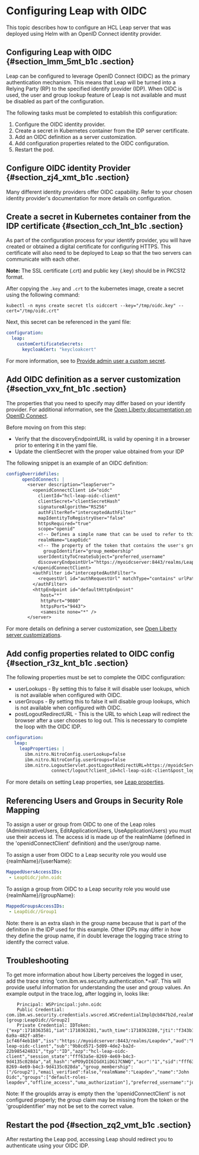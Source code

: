 # Configuring Leap with OIDC 

This topic describes how to configure an HCL Leap server that was deployed using Helm with an OpenID Connect identity provider.

## Configuring Leap with OIDC {#section_lmm_5mt_b1c .section}

Leap can be configured to leverage OpenID Connect \(OIDC\) as the primary authentication mechanism. This means that Leap will be turned into a Relying Party \(RP\) to the specified identify provider \(IDP\). When OIDC is used, the user and group lookup feature of Leap is not available and must be disabled as part of the configuration.

The following tasks must be completed to establish this configuration:

1.  Configure the OIDC identity provider.
2.  Create a secret in Kubernetes container from the IDP server certificate.
3.  Add an OIDC definition as a server customization.
4.  Add configuration properties related to the OIDC configuration.
5.  Restart the pod.

## Configure OIDC identity Provider {#section_zj4_xmt_b1c .section}

Many different identity providers offer OIDC capability. Refer to your chosen identity provider's documentation for more details on configuration.

## Create a secret in Kubernetes container from the IDP certificate {#section_cch_1nt_b1c .section}

As part of the configuration process for your identify provider, you will have created or obtained a digital certificate for configuring HTTPS. This certificate will also need to be deployed to Leap so that the two servers can communicate with each other.

**Note:** The SSL certificate \(.crt\) and public key \(.key\) should be in PKCS12 format.

After copying the `.key` and `.crt` to the kubernetes image, create a secret using the following command:

```text
kubectl -n myns create secret tls oidccert --key="/tmp/oidc.key" --cert="/tmp/oidc.crt"
```

Next, this secret can be referenced in the yaml file:

```yaml
configuration:
  leap:
    customCertificateSecrets:
      keycloakCert: "keycloakcert"
```

For more information, see to [Provide admin user a custom secret](helm_admin_customsecret.md).

## Add OIDC definition as a server customization {#section_vxv_fnt_b1c .section}

The properties that you need to specify may differ based on your identify provider. For additional information, see the [Open Liberty documentation on OpenID Connect](https://openliberty.io/docs/latest/reference/config/openidConnectClient.html).

Before moving on from this step:

-   Verify that the discoveryEndpointURL is valid by opening it in a browser prior to entering it in the yaml file.
-   Update the clientSecret with the proper value obtained from your IDP

The following snippet is an example of an OIDC definition:

```yaml
configOverrideFiles:
      openIdConnect: |
        <server description="leapServer">
          <openidConnectClient id="oidc"
            clientId="hcl-leap-oidc-client"
            clientSecret="clientSecretHash"
            signatureAlgorithm="RS256"
            authFilterRef="interceptedAuthFilter"
            mapIdentityToRegistryUser="false"
            httpsRequired="true"
            scope="openid"
            <!-- Defines a simple name that can be used to refer to this OIDC config -->
            realmName="LeapOidc"
            <!-- The property of the token that contains the user's group assignments -->
	          groupIdentifier="group_membership"
            userIdentityToCreateSubject="preferred_username"
            discoveryEndpointUrl="https://myoidcserver:8443/realms/Leapdev/.well-known/openid-configuration">
          </openidConnectClient>
          <authFilter id="interceptedAuthFilter">
            <requestUrl id="authRequestUrl" matchType="contains" urlPattern="/apps/secure|/apps/secured"/>
          </authFilter>
          <httpEndpoint id="defaultHttpEndpoint"
             host="*"
             httpPort="9080"
             httpsPort="9443">
             <samesite none="*" />
        </server> 
```

For more details on defining a server customization, see [Open Liberty server customizations](helm_open_liberty_custom.md).


## Add config properties related to OIDC config {#section_r3z_knt_b1c .section}

The following properties must be set to complete the OIDC configuration:

-   userLookups - By setting this to false it will disable user lookups, which is not available when configured with OIDC.
-   userGroups - By setting this to false it will disable group lookups, which is not available when configured with OIDC.
-   postLogoutRedirectURL - This is the URL to which Leap will redirect the browser after a user chooses to log out. This is necessary to complete the loop with the OIDC IDP.

```yaml
configuration:
   leap:
     leapProperties: |
       ibm.nitro.NitroConfig.userLookup=false
       ibm.nitro.NitroConfig.userGroups=false 
       ibm.nitro.LogoutServlet.postLogoutRedirectURL=https://myoidcServer.com/realms/Leap/protocol/openid-
                 connect/logout?client_id=hcl-leap-oidc-client&post_logout_redirect_uri=https://myLeapServer.com/apps/secure/org/ide/manager.html
```

For more details on setting Leap properties, see [Leap properties](helm_leap_properties.md).

## Referencing Users and Groups in Security Role Mapping 
To assign a user or group from OIDC to one of the Leap roles (AdministrativeUsers, EditApplicationUsers, UseApplicationUsers) you must use their access id.  The access id is made up of the realmName (defined in the 'openidConnectClient' definition) and the user/group name.  

To assign a user from OIDC to a Leap security role you would use {realmName}/{userName}:
```yaml
MappedUsersAccessIDs:
 - LeapOidc/john.oidc
```

To assign a group from OIDC to a Leap security role you would use {realmName}/{groupName}:
```yaml
MappedGroupsAccessIDs:
 - LeapOidc//Group1
```
Note: there is an extra slash in the group name because that is part of the definition in the IDP used for this example. Other IDPs may differ in how they define the group name, if in doubt leverage the logging trace string to identify the correct value.

## Troubleshooting
To get more information about how Liberty perceives the logged in user, add the trace string 'com.ibm.ws.security.authentication.*=all'.  This will provide useful information for understanding the user and group values.  An example output in the trace.log, after logging in, looks like:

```text
    Principal: WSPrincipal:john.oidc
    Public Credential: com.ibm.ws.security.credentials.wscred.WSCredentialImpl@cb847b2d,realmName=LeapOidc,securityName=john.oidc,realmSecurityName=LeapOidc/john.oidc,uniqueSecurityName=john.oidc,primaryGroupId=null,accessId=user:LeapOidc/john.oidc,groupIds=[group:LeapOidc//Group2]
    Private Credential: IDToken:{"exp":1710363581,"iat":1710363281,"auth_time":1710363280,"jti":"f343b1fe-6a9a-482f-a85e-1cf46f4eb1b8","iss":"https://myoidcserver:8443/realms/Leapdev","aud":"hcl-leap-oidc-client","sub":"9b8cd571-5d09-4de2-ba2d-22b985424831","typ":"ID","azp":"hcl-leap-oidc-client","session_state":"fff63a5e-8269-4e69-b4c3-9d4135c028da","at_hash":"ePO9yDI6IGdX1iDG17CNWQ","acr":"1","sid":"fff63a5e-8269-4e69-b4c3-9d4135c028da","group_membership":["/Group2"],"email_verified":false,"realmName":"Leapdev","name":"John Oidc","groups":["default-roles-leapdev","offline_access","uma_authorization"],"preferred_username":"john.oidc","given_name":"John","family_name":"Oidc","email":"john.oidc@acme.com"} 
```
Note: If the groupIds array is empty then the 'openidConnectClient' is not configured properly; the group claim may be missing from the token or the 'groupIdentifier' may not be set to the correct value.

## Restart the pod {#section_zq2_vmt_b1c .section}

After restarting the Leap pod, accessing Leap should redirect you to authenticate using your OIDC IDP.

